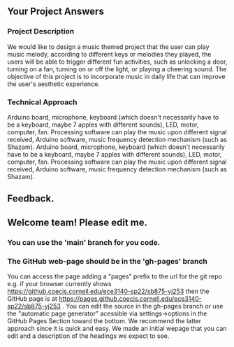 ## Your Project Answers

### Project Description

We would like to design a music themed project that the user can play music melody, according to different keys or melodies they played, the users will be able to trigger different fun activities, such as unlocking a door, turning on a fan, turning on or off the light, or playing a cheering sound. The objective of this project is to incorporate music in daily life that can improve the user's aesthetic experience. 
### Technical Approach

Arduino board, microphone, keyboard (which doesn't necessarily have to be a keyboard, maybe 7 apples with different sounds), LED, motor, computer, fan. Processing software can play the music upon different signal received, Arduino software, music frequency detection mechanism (such as Shazam).
Arduino board, microphone, keyboard (which doesn't necessarily have to be a keyboard, maybe 7 apples with different sounds), LED, motor, computer, fan. Processing software can play the music upon different signal received, Arduino software, music frequency detection mechanism (such as Shazam).

## Feedback.

## Welcome team! Please edit me.
### You can use the 'main' branch for you code.
### The GitHub web-page should be in the 'gh-pages' branch
You can access the page adding a "pages" prefix to the url for the git repo e.g. if your browser currently shows https://github.coecis.cornell.edu/ece3140-sp22/sb875-yj253 then the GitHub page is at https://pages.github.coecis.cornell.edu/ece3140-sp22/sb875-yj253 . You can edit the source in the gh-pages branch or use the "automatic page generator" acessible via settings->options in the GitHub Pages Section toward the bottom. We recommend the latter approach since it is quick and easy. We made an initial wepage that you can edit and a description of the headings we expect to see.